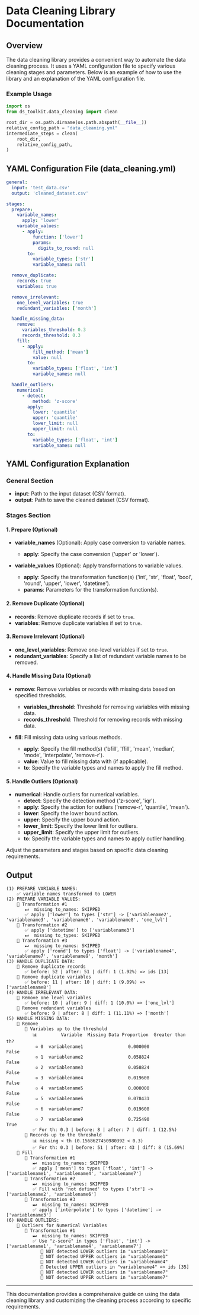 # Data Cleaning Library Documentation

## Overview

The data cleaning library provides a convenient way to automate the data cleaning process. It uses a YAML configuration file to specify various cleaning stages and parameters. Below is an example of how to use the library and an explanation of the YAML configuration file.

### Example Usage

```python
import os
from ds_toolkit.data_cleaning import clean

root_dir = os.path.dirname(os.path.abspath(__file__))
relative_config_path = "data_cleaning.yml"
intermediate_steps = clean(
    root_dir,
    relative_config_path,
)
```

## YAML Configuration File (data_cleaning.yml)

```yml
general:
  input: 'test_data.csv'
  output: 'cleaned_dataset.csv'

stages:
  prepare:
    variable_names:
      apply: 'lower'
    variable_values:
      - apply:
          function: ['lower']
          params:
            digits_to_round: null
        to:
          variable_types: ['str']
          variable_names: null

  remove_duplicate:
    records: true
    variables: true

  remove_irrelevant:
    one_level_variables: true
    redundant_variables: ['month']

  handle_missing_data:
    remove:
      variables_threshold: 0.3
      records_threshold: 0.3
    fill:
      - apply:
          fill_method: ['mean']
          value: null
        to:
          variable_types: ['float', 'int']
          variable_names: null

  handle_outliers:
    numerical:
      - detect:
          method: 'z-score'
        apply:
          lower: 'quantile'
          upper: 'quantile'
          lower_limit: null
          upper_limit: null
        to:
          variable_types: ['float', 'int']
          variable_names: null
```
## YAML Configuration Explanation

### General Section

- **input**: Path to the input dataset (CSV format).
- **output**: Path to save the cleaned dataset (CSV format).

### Stages Section

#### 1. Prepare (Optional)

- **variable_names** (Optional): Apply case conversion to variable names.
  - **apply**: Specify the case conversion ('upper' or 'lower').

- **variable_values** (Optional): Apply transformations to variable values.
  - **apply**: Specify the transformation function(s) ('int', 'str', 'float', 'bool', 'round', 'upper', 'lower', 'datetime').
  - **params**: Parameters for the transformation function(s).

#### 2. Remove Duplicate (Optional)

- **records**: Remove duplicate records if set to `true`.
- **variables**: Remove duplicate variables if set to `true`.

#### 3. Remove Irrelevant (Optional)

- **one_level_variables**: Remove one-level variables if set to `true`.
- **redundant_variables**: Specify a list of redundant variable names to be removed.

#### 4. Handle Missing Data (Optional)

- **remove**: Remove variables or records with missing data based on specified thresholds.
  - **variables_threshold**: Threshold for removing variables with missing data.
  - **records_threshold**: Threshold for removing records with missing data.

- **fill**: Fill missing data using various methods.
  - **apply**: Specify the fill method(s) ('bfill', 'ffill', 'mean', 'median', 'mode', 'interpolate', 'remove-r').
  - **value**: Value to fill missing data with (if applicable).
  - **to**: Specify the variable types and names to apply the fill method.

#### 5. Handle Outliers (Optional)

- **numerical**: Handle outliers for numerical variables.
  - **detect**: Specify the detection method ('z-score', 'iqr').
  - **apply**: Specify the action for outliers ('remove-r', 'quantile', 'mean').
  - **lower**: Specify the lower bound action.
  - **upper**: Specify the upper bound action.
  - **lower_limit**: Specify the lower limit for outliers.
  - **upper_limit**: Specify the upper limit for outliers.
  - **to**: Specify the variable types and names to apply outlier handling.

Adjust the parameters and stages based on specific data cleaning requirements.

## Output

```
(1) PREPARE VARIABLE NAMES:
    ✅ variable names transformed to LOWER
(2) PREPARE VARIABLE VALUES:
    🔹 Transformation #1
       ⏭  missing to_names: SKIPPED
       ✅ apply ['lower'] to types ['str'] -> ['variablename2', 'variablename3', 'variablename6', 'variablename8', 'one_lvl']
    🔹 Transformation #2
       ✅ apply ['datetime'] to ['variablename3']
       ⏭  missing to_types: SKIPPED
    🔹 Transformation #3
       ⏭  missing to_names: SKIPPED
       ✅ apply ['round'] to types ['float'] -> ['variablename4', 'variablename7', 'variablename9', 'month']
(3) HANDLE DUPLICATE DATA:
    🔹 Remove duplicate records
       ✅ before: 52 | after: 51 | diff: 1 (1.92%) => ids [13]
    🔹 Remove duplicate variables
       ✅ before: 11 | after: 10 | diff: 1 (9.09%) => ['variablename8']
(4) HANDLE IRRELEVANT DATA:
    🔹 Remove one level variables
       ✅ before: 10 | after: 9 | diff: 1 (10.0%) => ['one_lvl']
    🔹 Remove redundant variables
       ✅ before: 9 | after: 8 | diff: 1 (11.11%) => ['month']
(5) HANDLE MISSING DATA:
    🔹 Remove
       🔹 Variables up to the threshold
          📊         Variable  Missing Data Proportion  Greater than th?
           ▫ 0  variablename1                 0.000000             False
           ▫ 1  variablename2                 0.058824             False
           ▫ 2  variablename3                 0.058824             False
           ▫ 3  variablename4                 0.019608             False
           ▫ 4  variablename5                 0.000000             False
           ▫ 5  variablename6                 0.078431             False
           ▫ 6  variablename7                 0.019608             False
           ▫ 7  variablename9                 0.725490              True
          ✅ For th: 0.3 | before: 8 | after: 7 | diff: 1 (12.5%)
       🔹 Records up to the threshold
          📊 missing < th (0.1568627450980392 < 0.3)
          ✅ For th: 0.3 | before: 51 | after: 43 | diff: 8 (15.69%)
    🔹 Fill
       🔹 Transformation #1
          ⏭  missing to_names: SKIPPED
          ✅ apply ['mean'] to types ['float', 'int'] -> ['variablename1', 'variablename4', 'variablename7']
       🔹 Transformation #2
          ⏭  missing to_names: SKIPPED
          ✅ Fill with 'not defined' to types ['str'] -> ['variablename2', 'variablename6']
       🔹 Transformation #3
          ⏭  missing to_names: SKIPPED
          ✅ apply ['interpolate'] to types ['datetime'] -> ['variablename3']
(6) HANDLE OUTLIERS:
    🔹 Outliers for Numerical Variables
       🔹 Transformation #1
          ⏭  missing to_names: SKIPPED
          ✅ Use "z-score" in types ['float', 'int'] -> ['variablename1', 'variablename4', 'variablename7']
             🔹 NOT detected LOWER outliers in "variablename1"
             🔹 NOT detected UPPER outliers in "variablename1"
             🔹 NOT detected LOWER outliers in "variablename4"
             🔹 Detected UPPER outliers in "variablename4" => ids [35]
             🔹 NOT detected LOWER outliers in "variablename7"
             🔹 NOT detected UPPER outliers in "variablename7"
```

---

This documentation provides a comprehensive guide on using the data cleaning library and customizing the cleaning process according to specific requirements.


